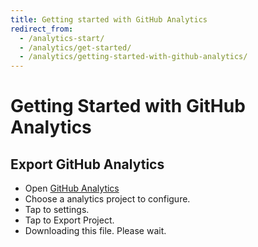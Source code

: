 ```yaml
---
title: Getting started with GitHub Analytics
redirect_from:
  - /analytics-start/
  - /analytics/get-started/
  - /analytics/getting-started-with-github-analytics/
---
```


# Getting Started with GitHub Analytics

## Export GitHub Analytics

- Open [GitHub Analytics](https://analytics.github.com)
- Choose a analytics project to configure.
- Tap to settings.
- Tap to Export Project.
- Downloading this file. Please wait.
